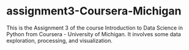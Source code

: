 # assignment3-Coursera-Michigan

This is the Assignment 3 of the course Introduction to Data Science in Python from Coursera - University of Michigan. It involves some data exploration, processing, and visualization.
